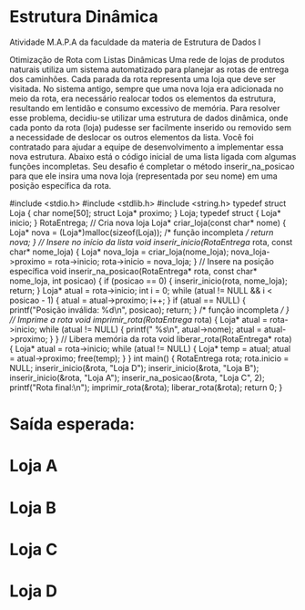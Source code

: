# Estrutura Dinâmica
Atividade M.A.P.A da faculdade da materia de Estrutura de Dados I


Otimização de Rota com Listas Dinâmicas
Uma rede de lojas de produtos naturais utiliza um sistema automatizado para planejar as
rotas de entrega dos caminhões. Cada parada da rota representa uma loja que deve ser
visitada. No sistema antigo, sempre que uma nova loja era adicionada no meio da rota, era
necessário realocar todos os elementos da estrutura, resultando em lentidão e consumo
excessivo de memória.
Para resolver esse problema, decidiu-se utilizar uma estrutura de dados dinâmica, onde
cada ponto da rota (loja) pudesse ser facilmente inserido ou removido sem a necessidade
de deslocar os outros elementos da lista.
Você foi contratado para ajudar a equipe de desenvolvimento a implementar essa nova
estrutura. Abaixo está o código inicial de uma lista ligada com algumas funções
incompletas. Seu desafio é completar o método inserir_na_posicao para que ele insira uma
nova loja (representada por seu nome) em uma posição específica da rota.

#include <stdio.h>
#include <stdlib.h>
#include <string.h>
typedef struct Loja {
char nome[50];
struct Loja* proximo;
} Loja;
typedef struct {
Loja* inicio;
} RotaEntrega;
// Cria nova loja
Loja* criar_loja(const char* nome) {
Loja* nova = (Loja*)malloc(sizeof(Loja));
/* função incompleta */
return nova;
}
// Insere no início da lista
void inserir_inicio(RotaEntrega* rota, const char* nome_loja) {
Loja* nova_loja = criar_loja(nome_loja);
nova_loja->proximo = rota->inicio;
rota->inicio = nova_loja;
}
// Insere na posição específica
void inserir_na_posicao(RotaEntrega* rota, const char* nome_loja, int posicao) {
if (posicao == 0) {
inserir_inicio(rota, nome_loja);
return;
}
Loja* atual = rota->inicio;
int i = 0;
while (atual != NULL && i < posicao - 1) {
atual = atual->proximo;
i++;
}
if (atual == NULL) {
printf("Posição inválida: %d\n", posicao);
return;
}
/* função incompleta */
}
// Imprime a rota
void imprimir_rota(RotaEntrega* rota) {
Loja* atual = rota->inicio;
while (atual != NULL) {
printf(" %s\n", atual->nome);
atual = atual->proximo;
}
}
// Libera memória da rota
void liberar_rota(RotaEntrega* rota) {
Loja* atual = rota->inicio;
while (atual != NULL) {
Loja* temp = atual;
atual = atual->proximo;
free(temp);
}
}
int main() {
RotaEntrega rota;
rota.inicio = NULL;
inserir_inicio(&rota, "Loja D");
inserir_inicio(&rota, "Loja B");
inserir_inicio(&rota, "Loja A");
inserir_na_posicao(&rota, "Loja C", 2);
printf("Rota final:\n");
imprimir_rota(&rota);
liberar_rota(&rota);
return 0;
}
# Saída esperada:
# Loja A
# Loja B
# Loja C
# Loja D
